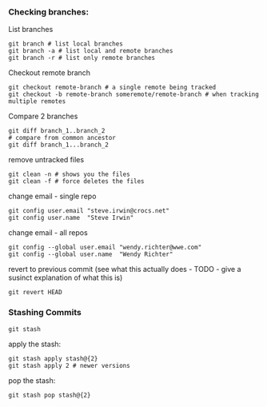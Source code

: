 ### Checking branches:

List branches
```shell
git branch # list local branches
git branch -a # list local and remote branches
git branch -r # list only remote branches
```

Checkout remote branch
```shell
git checkout remote-branch # a single remote being tracked
git checkout -b remote-branch someremote/remote-branch # when tracking multiple remotes
```

Compare 2 branches
```shell
git diff branch_1..branch_2
# compare from common ancestor
git diff branch_1...branch_2
```

remove untracked files
```
git clean -n # shows you the files
git clean -f # force deletes the files
```

change email - single repo
```shell
git config user.email "steve.irwin@crocs.net"
git config user.name  "Steve Irwin"
```

change email - all repos
```shell
git config --global user.email "wendy.richter@wwe.com"
git config --global user.name  "Wendy Richter"
```

revert to previous commit (see what this actually does - TODO - give a susinct explanation of what this is)
```shell
git revert HEAD
```

### Stashing Commits
```shell
git stash
```
apply the stash:
```shell
git stash apply stash@{2}
git stash apply 2 # newer versions
```
pop the stash:
```shell
git stash pop stash@{2}

```

